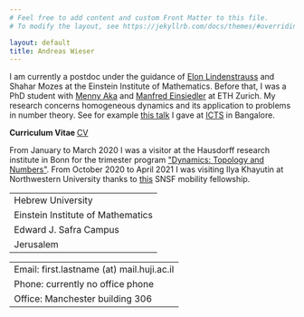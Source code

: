 ```yaml
---
# Feel free to add content and custom Front Matter to this file.
# To modify the layout, see https://jekyllrb.com/docs/themes/#overriding-theme-defaults

layout: default
title: Andreas Wieser
---
```


<p>
I am currently a postdoc under the guidance of <a href="http://www.ma.huji.ac.il/~elon/">Elon Lindenstrauss</a>	and Shahar Mozes at the Einstein Institute of Mathematics.
Before that, I was a PhD student with <a href="https://people.math.ethz.ch/~menashea/">Menny Aka</a> and <a href="https://people.math.ethz.ch/~einsiedl/">Manfred Einsiedler</a> at ETH Zurich.
My research concerns homogeneous dynamics and its application to problems in number theory.
See for example <a href="https://www.youtube.com/watch?v=ejUHAPYKRGU">this talk</a> I gave at <a href="https://www.icts.res.in/program/etds2019">ICTS</a> in Bangalore.

<p>
<b> Curriculum Vitae </b> <a href="cv_AW.pdf">CV</a>
</p>


From January to March 2020 I was a visitor at the Hausdorff research institute in Bonn for the trimester program <a href="https://www.him.uni-bonn.de/programs/future-programs/future-trimester-programs/dynamics-topology-and-numbers/description/">"Dynamics: Topology and Numbers"</a>.
From October 2020 to April 2021 I was visiting Ilya Khayutin at Northwestern University thanks to <a href="http://p3.snf.ch/Project-195737">this</a> SNSF mobility fellowship.
</p>

<div id="right">

<table>
<tr> <td>Hebrew University</td></tr>
<tr><td>Einstein Institute of Mathematics</td></tr>
<tr><td>Edward J. Safra Campus </td></tr>
<tr><td>Jerusalem</td>
</table>

<table>
<tr><td><bold>Email:</bold> first.lastname (at) mail.huji.ac.il</td> </tr>
<tr><td><bold>Phone:</bold> currently no office phone</td> </tr>
<tr><td><bold>Office:</bold> Manchester building 306</td> </tr>
</table>

</div>
